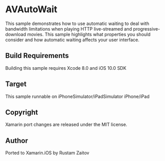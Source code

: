 # AVAutoWait

This sample demonstrates how to use automatic waiting to deal with bandwidth limitations when playing HTTP live-streamed and progressive-download movies. This sample highlights what properties you should consider and how automatic waiting affects your user interface.

## Build Requirements

Building this sample requires Xcode 8.0 and iOS 10.0 SDK

## Target

This sample runnable on iPhoneSimulator/iPadSimulator iPhone/iPad

## Copyright

Xamarin port changes are released under the MIT license.

Author
------

Ported to Xamarin.iOS by Rustam Zaitov
